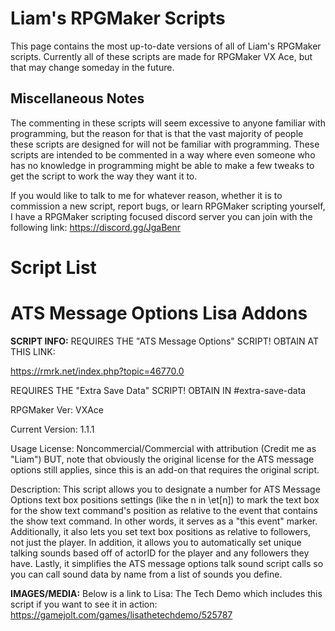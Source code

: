 # Liam's RPGMaker Scripts
This page contains the most up-to-date versions of all of Liam's RPGMaker scripts. Currently all of these scripts are made for RPGMaker VX Ace,
but that may change someday in the future.

## Miscellaneous Notes
The commenting in these scripts will seem excessive to anyone familiar with programming, but the reason for that is that the vast majority of people these scripts
are designed for will not be familiar with programming. These scripts are intended to be commented in a way where even someone who has no knowledge in programming
might be able to make a few tweaks to get the script to work the way they want it to. 

If you would like to talk to me for whatever reason, whether it is to commission a new script, report bugs, or learn RPGMaker scripting yourself, I have a
RPGMaker scripting focused discord server you can join with the following link:
https://discord.gg/JgaBenr

# Script List

# ATS Message Options Lisa Addons
**SCRIPT INFO:**
REQUIRES THE "ATS Message Options" SCRIPT! OBTAIN AT THIS LINK:

https://rmrk.net/index.php?topic=46770.0

REQUIRES THE "Extra Save Data" SCRIPT! OBTAIN IN #extra-save-data

RPGMaker Ver:           VXAce

Current Version:        1.1.1

Usage License:          Noncommercial/Commercial with attribution (Credit me as "Liam")
                        BUT, note that obviously the original license for the ATS message
                        options still applies, since this is an add-on that requires the original 
                        script.
                        
Description:
This script allows you to designate a number for ATS Message Options text box positions settings (like the n in \et[n]) to mark the text box for the show text command's position as relative to the event that contains the show text command. In other words, it serves as a "this event" marker. Additionally, it also lets you set text box positions as relative to followers, not just the player. In addition, it allows you to automatically set unique talking sounds based off of actorID for the player and any followers they have. Lastly, it simplifies the ATS message options talk sound script calls so you can call sound data by name from a list of sounds you define.

**IMAGES/MEDIA:**
Below is a link to Lisa: The Tech Demo which includes this script if you want to see it in action:
https://gamejolt.com/games/lisathetechdemo/525787

